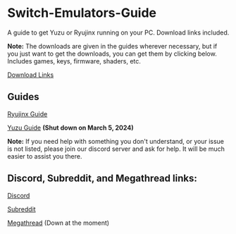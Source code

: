 # Switch-Emulators-Guide
A guide to get Yuzu or Ryujinx running on your PC. Download links included.

**Note:** The downloads are given in the guides wherever necessary, but if you just want to get the downloads, you can get them by clicking below. Includes games, keys, firmware, shaders, etc.

[Download Links](https://github.com/Abd-007/Switch-Emulators-Guide/blob/main/Links.md)

## Guides

[Ryujinx Guide](https://github.com/Abd-007/Switch-Emulators-Guide/blob/main/Ryujinx.md)

[Yuzu Guide](https://github.com/Abd-007/Switch-Emulators-Guide/blob/main/Yuzu.md) **(Shut down on March 5, 2024)**

**Note:** If you need help with something you don't understand, or your issue is not listed, please join our discord server and ask for help. It will be much easier to assist you there.

## Discord, Subreddit, and Megathread links:

[Discord](https://discord.gg/87bsZWwF3X)

[Subreddit](https://www.reddit.com/r/128bitbay/)

[Megathread](https://rentry.org/128bb) (Down at the moment)
